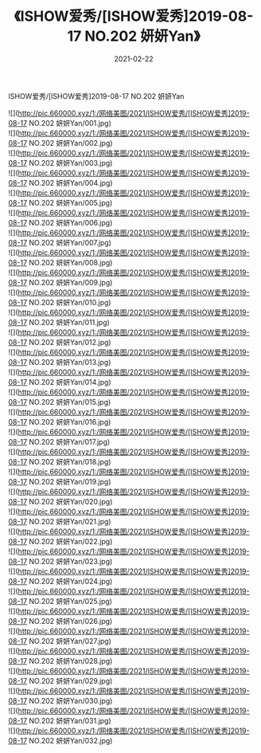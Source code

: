 ﻿---
layout: post
title:  《ISHOW爱秀/[ISHOW爱秀]2019-08-17 NO.202 妍妍Yan》
date:   2021-02-22
img: http://pic.660000.xyz/1:/网络美图/2021/ISHOW爱秀/[ISHOW爱秀]2019-08-17 NO.202 妍妍Yan/000.jpg
categories: [美女, 清纯, 唯美]
---

ISHOW爱秀/[ISHOW爱秀]2019-08-17 NO.202 妍妍Yan

 ![](http://pic.660000.xyz/1:/网络美图/2021/ISHOW爱秀/[ISHOW爱秀]2019-08-17 NO.202 妍妍Yan/001.jpg) <br>![](http://pic.660000.xyz/1:/网络美图/2021/ISHOW爱秀/[ISHOW爱秀]2019-08-17 NO.202 妍妍Yan/002.jpg) <br>![](http://pic.660000.xyz/1:/网络美图/2021/ISHOW爱秀/[ISHOW爱秀]2019-08-17 NO.202 妍妍Yan/003.jpg) <br>![](http://pic.660000.xyz/1:/网络美图/2021/ISHOW爱秀/[ISHOW爱秀]2019-08-17 NO.202 妍妍Yan/004.jpg) <br>![](http://pic.660000.xyz/1:/网络美图/2021/ISHOW爱秀/[ISHOW爱秀]2019-08-17 NO.202 妍妍Yan/005.jpg) <br>![](http://pic.660000.xyz/1:/网络美图/2021/ISHOW爱秀/[ISHOW爱秀]2019-08-17 NO.202 妍妍Yan/006.jpg) <br>![](http://pic.660000.xyz/1:/网络美图/2021/ISHOW爱秀/[ISHOW爱秀]2019-08-17 NO.202 妍妍Yan/007.jpg) <br>![](http://pic.660000.xyz/1:/网络美图/2021/ISHOW爱秀/[ISHOW爱秀]2019-08-17 NO.202 妍妍Yan/008.jpg) <br>![](http://pic.660000.xyz/1:/网络美图/2021/ISHOW爱秀/[ISHOW爱秀]2019-08-17 NO.202 妍妍Yan/009.jpg) <br>![](http://pic.660000.xyz/1:/网络美图/2021/ISHOW爱秀/[ISHOW爱秀]2019-08-17 NO.202 妍妍Yan/010.jpg) <br>![](http://pic.660000.xyz/1:/网络美图/2021/ISHOW爱秀/[ISHOW爱秀]2019-08-17 NO.202 妍妍Yan/011.jpg) <br>![](http://pic.660000.xyz/1:/网络美图/2021/ISHOW爱秀/[ISHOW爱秀]2019-08-17 NO.202 妍妍Yan/012.jpg) <br>![](http://pic.660000.xyz/1:/网络美图/2021/ISHOW爱秀/[ISHOW爱秀]2019-08-17 NO.202 妍妍Yan/013.jpg) <br>![](http://pic.660000.xyz/1:/网络美图/2021/ISHOW爱秀/[ISHOW爱秀]2019-08-17 NO.202 妍妍Yan/014.jpg) <br>![](http://pic.660000.xyz/1:/网络美图/2021/ISHOW爱秀/[ISHOW爱秀]2019-08-17 NO.202 妍妍Yan/015.jpg) <br>![](http://pic.660000.xyz/1:/网络美图/2021/ISHOW爱秀/[ISHOW爱秀]2019-08-17 NO.202 妍妍Yan/016.jpg) <br>![](http://pic.660000.xyz/1:/网络美图/2021/ISHOW爱秀/[ISHOW爱秀]2019-08-17 NO.202 妍妍Yan/017.jpg) <br>![](http://pic.660000.xyz/1:/网络美图/2021/ISHOW爱秀/[ISHOW爱秀]2019-08-17 NO.202 妍妍Yan/018.jpg) <br>![](http://pic.660000.xyz/1:/网络美图/2021/ISHOW爱秀/[ISHOW爱秀]2019-08-17 NO.202 妍妍Yan/019.jpg) <br>![](http://pic.660000.xyz/1:/网络美图/2021/ISHOW爱秀/[ISHOW爱秀]2019-08-17 NO.202 妍妍Yan/020.jpg) <br>![](http://pic.660000.xyz/1:/网络美图/2021/ISHOW爱秀/[ISHOW爱秀]2019-08-17 NO.202 妍妍Yan/021.jpg) <br>![](http://pic.660000.xyz/1:/网络美图/2021/ISHOW爱秀/[ISHOW爱秀]2019-08-17 NO.202 妍妍Yan/022.jpg) <br>![](http://pic.660000.xyz/1:/网络美图/2021/ISHOW爱秀/[ISHOW爱秀]2019-08-17 NO.202 妍妍Yan/023.jpg) <br>![](http://pic.660000.xyz/1:/网络美图/2021/ISHOW爱秀/[ISHOW爱秀]2019-08-17 NO.202 妍妍Yan/024.jpg) <br>![](http://pic.660000.xyz/1:/网络美图/2021/ISHOW爱秀/[ISHOW爱秀]2019-08-17 NO.202 妍妍Yan/025.jpg) <br>![](http://pic.660000.xyz/1:/网络美图/2021/ISHOW爱秀/[ISHOW爱秀]2019-08-17 NO.202 妍妍Yan/026.jpg) <br>![](http://pic.660000.xyz/1:/网络美图/2021/ISHOW爱秀/[ISHOW爱秀]2019-08-17 NO.202 妍妍Yan/027.jpg) <br>![](http://pic.660000.xyz/1:/网络美图/2021/ISHOW爱秀/[ISHOW爱秀]2019-08-17 NO.202 妍妍Yan/028.jpg) <br>![](http://pic.660000.xyz/1:/网络美图/2021/ISHOW爱秀/[ISHOW爱秀]2019-08-17 NO.202 妍妍Yan/029.jpg) <br>![](http://pic.660000.xyz/1:/网络美图/2021/ISHOW爱秀/[ISHOW爱秀]2019-08-17 NO.202 妍妍Yan/030.jpg) <br>![](http://pic.660000.xyz/1:/网络美图/2021/ISHOW爱秀/[ISHOW爱秀]2019-08-17 NO.202 妍妍Yan/031.jpg) <br>![](http://pic.660000.xyz/1:/网络美图/2021/ISHOW爱秀/[ISHOW爱秀]2019-08-17 NO.202 妍妍Yan/032.jpg) <br>